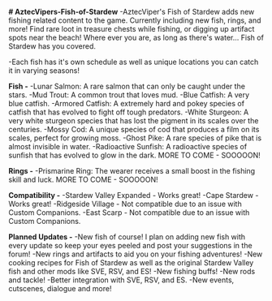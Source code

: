 **# AztecVipers-Fish-of-Stardew**
-AztecViper's Fish of Stardew adds new fishing related content to the game. Currently including new fish, rings, and more! Find rare loot in treasure chests while fishing, or digging up artifact spots near the beach! Where ever you are, as long as there's water... Fish of Stardew has you covered.

-Each fish has it's own schedule as well as unique locations you can catch it in varying seasons!



**Fish -**
-Lunar Salmon: A rare salmon that can only be caught under the stars.
-Mud Trout: A common trout that loves mud.
-Blue Catfish: A very blue catfish.
-Armored Catfish: A extremely hard and pokey species of catfish that has evolved to fight off tough predators.
-White Sturgeon: A very white sturgeon species that has lost the pigment in its scales over the centuries.
-Mossy Cod: A unique species of cod that produces a film on its scales, perfect for growing moss.
-Ghost Pike: A rare species of pike that is almost invisible in water.
-Radioactive Sunfish: A radioactive species of sunfish that has evolved to glow in the dark.
MORE TO COME - SOOOOON!

**Rings -**
-Prismarine Ring: The wearer receives a small boost in the fishing skill and luck.
MORE TO COME - SOOOOON!

**Compatibility -**
-Stardew Valley Expanded - Works great!
-Cape Stardew - Works great!
-Ridgeside Village - Not compatible due to an issue with Custom Companions.
-East Scarp - Not compatible due to an issue with Custom Companions.

**Planned Updates -**
-New fish of course! I plan on adding new fish with every update so keep your eyes peeled and post your suggestions in the forum!
-New rings and artifacts to aid you on your fishing adventures!
-New cooking recipes for Fish of Stardew as well as the original Stardew Valley fish and other mods like SVE, RSV, and ES!
-New fishing buffs!
-New rods and tackle!
-Better integration with SVE, RSV, and ES.
-New events, cutscenes, dialogue and more!

